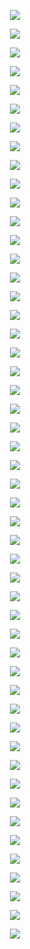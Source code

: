 
<p align="center">
	<img src="1.jpg">
</p>

<p align="center">
	<img src="2.jpg">
</p>

<p align="center">
	<img src="3.jpg">
</p>

<p align="center">
	<img src="4.jpg">
</p>

<p align="center">
	<img src="5.jpg">
</p>

<p align="center">
	<img src="6.jpg">
</p>

<p align="center">
	<img src="7.jpg">
</p>

<p align="center">
	<img src="8.jpg">
</p>

<p align="center">
	<img src="9.jpg">
</p>

<p align="center">
	<img src="10.jpg">
</p>

<p align="center">
	<img src="11.jpg">
</p>

<p align="center">
	<img src="12.jpg">
</p>

<p align="center">
	<img src="13.jpg">
</p>

<p align="center">
	<img src="14.jpg">
</p>

<p align="center">
	<img src="15.jpg">
</p>

<p align="center">
	<img src="16.jpg">
</p>

<p align="center">
	<img src="17.jpg">
</p>

<p align="center">
	<img src="18.jpg">
</p>

<p align="center">
	<img src="19.jpg">
</p>

<p align="center">
	<img src="20.jpg">
</p>

<p align="center">
	<img src="21.jpg">
</p>

<p align="center">
	<img src="22.jpg">
</p>

<p align="center">
	<img src="23.jpg">
</p>

<p align="center">
	<img src="24.jpg">
</p>

<p align="center">
	<img src="25.jpg">
</p>

<p align="center">
	<img src="26.jpg">
</p>

<p align="center">
	<img src="27.jpg">
</p>

<p align="center">
	<img src="28.jpg">
</p>

<p align="center">
	<img src="29.jpg">
</p>

<p align="center">
	<img src="30.jpg">
</p>

<p align="center">
	<img src="31.jpg">
</p>

<p align="center">
	<img src="32.jpg">
</p>

<p align="center">
	<img src="33.jpg">
</p>

<p align="center">
	<img src="34.jpg">
</p>

<p align="center">
	<img src="35.jpg">
</p>

<p align="center">
	<img src="36.jpg">
</p>

<p align="center">
	<img src="37.jpg">
</p>

<p align="center">
	<img src="38.jpg">
</p>

<p align="center">
	<img src="39.jpg">
</p>

<p align="center">
	<img src="40.jpg">
</p>

<p align="center">
	<img src="41.jpg">
</p>

<p align="center">
	<img src="42.jpg">
</p>

<p align="center">
	<img src="43.jpg">
</p>

<p align="center">
	<img src="44.jpg">
</p>

<p align="center">
	<img src="45.jpg">
</p>

<p align="center">
	<img src="46.jpg">
</p>

<p align="center">
	<img src="47.jpg">
</p>

<p align="center">
	<img src="28.jpg">
</p>

<p align="center">
	<img src="29.jpg">
</p>

<p align="center">
	<img src="30.jpg">
</p>
